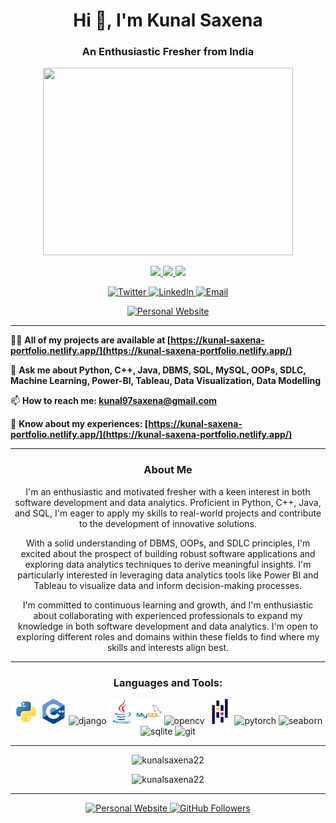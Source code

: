 <h1 align="center">Hi 👋, I'm Kunal Saxena</h1>

<h3 align="center">An Enthusiastic Fresher from India</h3>

<p align="center">
  <img src="https://media.giphy.com/media/dWesBcTLavkZuG35MI/giphy.gif" width="400" height="300" />
</p>

<p align="center">
  <a href="https://github.com/kunalsaxena22">
    <img src="https://badges.pufler.dev/visits/kunalsaxena22/kunalsaxena22?style=flat-square&color=black&logo=github">
  </a>
  <a href="https://github.com/kunalsaxena22?tab=repositories">
    <img src="https://badges.pufler.dev/repos/kunalsaxena22?style=flat-square&color=black&logo=github">
  </a>
  <a href="https://gist.github.com/kunalsaxena22">
    <img src="https://badges.pufler.dev/gists/kunalsaxena22?style=flat-square&color=black&logo=github">
  </a>
</p>

<p align="center">
  <a href="https://twitter.com/your_twitter_handle" target="_blank">
    <img src="https://img.shields.io/badge/-Twitter-1DA1F2?style=flat-square&logo=twitter&logoColor=white" alt="Twitter">
  </a>
  <a href="https://www.linkedin.com/in/kunal-saxena" target="_blank">
    <img src="https://img.shields.io/badge/-LinkedIn-0A66C2?style=flat-square&logo=linkedin&logoColor=white" alt="LinkedIn">
  </a>
  <a href="mailto:kunal97saxena@gmail.com" target="_blank">
    <img src="https://img.shields.io/badge/-Email-D14836?style=flat-square&logo=gmail&logoColor=white" alt="Email">
  </a>
</p>

<p align="center">
  <a href="https://kunal-saxena-portfolio.netlify.app/">
    <img src="https://img.shields.io/website?down_color=lightgrey&down_message=offline&up_color=green&up_message=online&url=https%3A%2F%2Fkunal-saxena-portfolio.netlify.app%2F&style=flat-square" alt="Personal Website">
  </a>
</p>

<hr>

👨‍💻 **All of my projects are available at [https://kunal-saxena-portfolio.netlify.app/](https://kunal-saxena-portfolio.netlify.app/)**

💬 **Ask me about Python, C++, Java, DBMS, SQL, MySQL, OOPs, SDLC, Machine Learning, Power-BI, Tableau, Data Visualization, Data Modelling**

📫 **How to reach me: kunal97saxena@gmail.com**

📄 **Know about my experiences: [https://kunal-saxena-portfolio.netlify.app/](https://kunal-saxena-portfolio.netlify.app/)**

<hr>

<h3 align="center">About Me</h3>

<p align="center">
  I'm an enthusiastic and motivated fresher with a keen interest in both software development and data analytics. Proficient in Python, C++, Java, and SQL, I'm eager to apply my skills to real-world projects and contribute to the development of innovative solutions.
</p>

<p align="center">
  With a solid understanding of DBMS, OOPs, and SDLC principles, I'm excited about the prospect of building robust software applications and exploring data analytics techniques to derive meaningful insights. I'm particularly interested in leveraging data analytics tools like Power BI and Tableau to visualize data and inform decision-making processes.
</p>

<p align="center">
  I'm committed to continuous learning and growth, and I'm enthusiastic about collaborating with experienced professionals to expand my knowledge in both software development and data analytics. I'm open to exploring different roles and domains within these fields to find where my skills and interests align best.
</p>

<hr>

<h3 align="center">Languages and Tools:</h3>
<p align="center">
  <img src="https://raw.githubusercontent.com/devicons/devicon/master/icons/python/python-original.svg" alt="python" width="40" height="40" />
  <img src="https://raw.githubusercontent.com/devicons/devicon/master/icons/cplusplus/cplusplus-original.svg" alt="cplusplus" width="40" height="40" />
  <img src="https://cdn.worldvectorlogo.com/logos/django.svg" alt="django" width="40" height="40" />
  <img src="https://raw.githubusercontent.com/devicons/devicon/master/icons/java/java-original.svg" alt="java" width="40" height="40" />
  <img src="https://raw.githubusercontent.com/devicons/devicon/master/icons/mysql/mysql-original-wordmark.svg" alt="mysql" width="40" height="40" />
  <img src="https://www.vectorlogo.zone/logos/opencv/opencv-icon.svg" alt="opencv" width="40" height="40" />
  <img src="https://raw.githubusercontent.com/devicons/devicon/2ae2a900d2f041da66e950e4d48052658d850630/icons/pandas/pandas-original.svg" alt="pandas" width="40" height="40" />
  <img src="https://www.vectorlogo.zone/logos/pytorch/pytorch-icon.svg" alt="pytorch" width="40" height="40" />
  <img src="https://seaborn.pydata.org/_images/logo-mark-lightbg.svg" alt="seaborn" width="40" height="40" />
  <img src="https://www.vectorlogo.zone/logos/sqlite/sqlite-icon.svg" alt="sqlite" width="40" height="40" />
  <img src="https://www.vectorlogo.zone/logos/git-scm/git-scm-icon.svg" alt="git" width="40" height="40" />
</p>

<hr>

<p align="center">
  <img src="https://github-readme-stats.vercel.app/api?username=kunalsaxena22&show_icons=true&theme=radical" alt="kunalsaxena22" />
</p>

<p align="center">
  <img src="https://github-readme-streak-stats.herokuapp.com/?user=kunalsaxena22&theme=radical" alt="kunalsaxena22" />
</p>

<hr>

<p align="center">
  <a href="https://kunalsaxena22.github.io/">
    <img src="https://img.shields.io/badge/-Personal%20Website-3423A6?style=flat-square&logo=Google-Chrome&logoColor=white" alt="Personal Website">
  </a>
  <a href="https://github.com/kunalsaxena22">
    <img src="https://img.shields.io/github/followers/kunalsaxena22?style=flat-square&logo=github" alt="GitHub Followers">
  </a>
</p>

